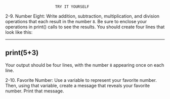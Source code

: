                           TRY IT YOURSELF

2-9. Number Eight: Write addition, subtraction, multiplication, and division
operations that each result in the number ``8``. Be sure to enclose your
operations in print() calls to see the results. You should create four lines that
look like this:

----------------------------------------------------------------------------------------------------------
print(5+3)
----------------------------------------------------------------------------------------------------------
Your output should be four lines, with the number ``8`` appearing once on
each line.

2-10. Favorite Number: Use a variable to represent your favorite number.
Then, using that variable, create a message that reveals your favorite
number. Print that message.
